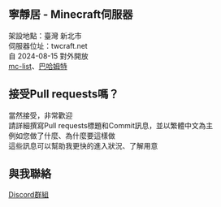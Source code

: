 ## 寧靜居 - Minecraft伺服器

架設地點：臺灣 新北市  
伺服器位址：twcraft.net  
自 2024-08-15 對外開放  
[mc-list](https://www.mc-list.xyz/2209/info)、[巴哈姆特](https://forum.gamer.com.tw/C.php?bsn=18673&snA=202486&tnum=64&subbsn=18)

## 接受Pull requests嗎？

當然接受，非常歡迎  
請詳細撰寫Pull requests標題和Commit訊息，並以繁體中文為主  
例如您做了什麼、為什麼要這樣做  
這些訊息可以幫助我更快的進入狀況、了解用意

## 與我聯絡

[Discord群組](https://discord.gg/MK33s4Ndur)